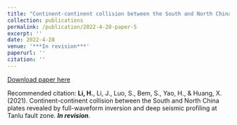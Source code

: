 ```yaml
---
title: "Continent-continent collision between the South and North China plates revealed by full-waveform inversion and deep seismic profiling at Tanlu fault zone"
collection: publications
permalink: /publication/2022-4-28-paper-5
excerpt: ''
date: 2022-4-28
venue: '***In revision***'
paperurl: ''
citation: ''
---
```

[Download paper here]()

Recommended citation: **Li, H.**, Li, J., Luo, S., Bem, S., Yao, H., & Huang, X. (2021). Continent-continent collision between the South and North China plates revealed by full-waveform inversion and deep seismic profiling at Tanlu fault zone. ***In revision***.


